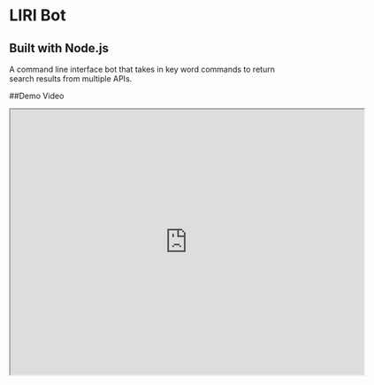 # LIRI Bot
## Built with Node.js

A command line interface bot that takes in key word commands to return search results from multiple APIs.

##Demo Video
<iframe src="https://drive.google.com/file/d/1y4Z4oBkDBna0AA5xVKpoOG8fILIAXa49/preview" width="640" height="480"></iframe>

